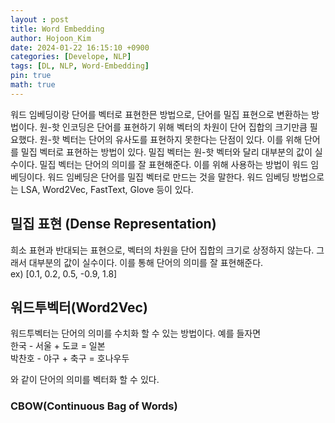 ```yaml
---
layout : post
title: Word Embedding
author: Hojoon_Kim
date: 2024-01-22 16:15:10 +0900
categories: [Develope, NLP]
tags: [DL, NLP, Word-Embedding]
pin: true
math: true
---
```

워드 임베딩이랑 단어를 벡터로 표현한믄 방법으로, 단어를 밀집 표현으로 변환하는 방법이다. 원-핫 인코딩은 단어를 표현하기 위해 벡터의 차원이 단어 집합의 크기만큼 필요했다. 원-핫 벡터는 단어의 유사도를 표현하지 못한다는 단점이 있다. 이를 위해 단어를 밀집 벡터로 표현하는 방법이 있다. 밀집 벡터는 원-핫 벡터와 달리 대부분의 값이 실수이다. 밀집 벡터는 단어의 의미를 잘 표현해준다. 이를 위해 사용하는 방법이 워드 임베딩이다. 워드 임베딩은 단어를 밀집 벡터로 만드는 것을 말한다. 워드 임베딩 방법으로는 LSA, Word2Vec, FastText, Glove 등이 있다.

## 밀집 표현 (Dense Representation)
희소 표현과 반대되는 표현으로, 벡터의 차원을 단어 집합의 크기로 상정하지 않는다. 그래서 대부분의 값이 실수이다. 이를 통해 단어의 의미를 잘 표현해준다.  
ex) [0.1, 0.2, 0.5, -0.9, 1.8]

## 워드투벡터(Word2Vec)
워드투벡터는 단어의 의미를 수치화 할 수 있는 방법이다. 예를 들자면  
한국 - 서울 + 도쿄 = 일본   
박찬호 - 야구 + 축구 = 호나우두 

와 같이 단어의 의미를 벡터화 할 수 있다.

### CBOW(Continuous Bag of Words)
 